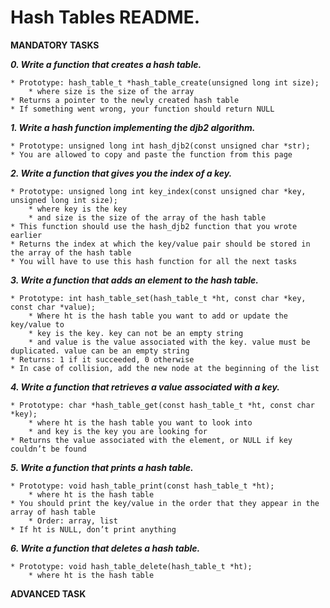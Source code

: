 # Hash Tables README.

**MANDATORY TASKS**

***0. Write a function that creates a hash table.***

	* Prototype: hash_table_t *hash_table_create(unsigned long int size);
		* where size is the size of the array
	* Returns a pointer to the newly created hash table
	* If something went wrong, your function should return NULL

***1. Write a hash function implementing the djb2 algorithm.***

	* Prototype: unsigned long int hash_djb2(const unsigned char *str);
	* You are allowed to copy and paste the function from this page

***2. Write a function that gives you the index of a key.***

	* Prototype: unsigned long int key_index(const unsigned char *key, unsigned long int size);
		* where key is the key
		* and size is the size of the array of the hash table
	* This function should use the hash_djb2 function that you wrote earlier
	* Returns the index at which the key/value pair should be stored in the array of the hash table
	* You will have to use this hash function for all the next tasks

***3. Write a function that adds an element to the hash table.***

	* Prototype: int hash_table_set(hash_table_t *ht, const char *key, const char *value);
		* Where ht is the hash table you want to add or update the key/value to
		* key is the key. key can not be an empty string
		* and value is the value associated with the key. value must be duplicated. value can be an empty string
	* Returns: 1 if it succeeded, 0 otherwise
	* In case of collision, add the new node at the beginning of the list

***4. Write a function that retrieves a value associated with a key.***

	* Prototype: char *hash_table_get(const hash_table_t *ht, const char *key);
		* where ht is the hash table you want to look into
		* and key is the key you are looking for
	* Returns the value associated with the element, or NULL if key couldn’t be found

***5. Write a function that prints a hash table.***

	* Prototype: void hash_table_print(const hash_table_t *ht);
		* where ht is the hash table
	* You should print the key/value in the order that they appear in the array of hash table
		* Order: array, list
	* If ht is NULL, don’t print anything

***6. Write a function that deletes a hash table.***

	* Prototype: void hash_table_delete(hash_table_t *ht);
		* where ht is the hash table


**ADVANCED TASK**

